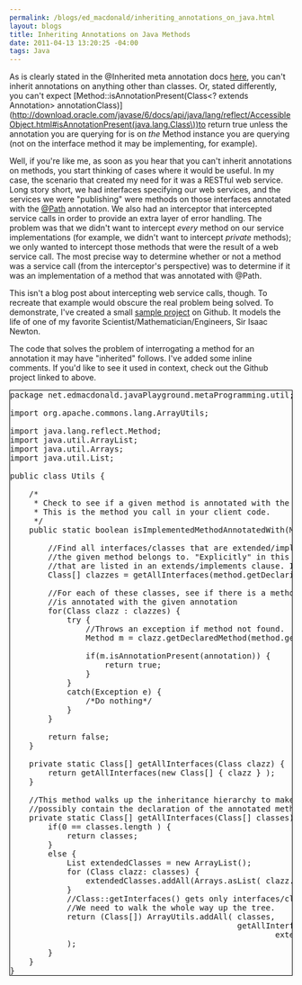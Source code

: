 ```yaml
--- 
permalink: /blogs/ed_macdonald/inheriting_annotations_on_java.html
layout: blogs
title: Inheriting Annotations on Java Methods
date: 2011-04-13 13:20:25 -04:00
tags: Java
---
```

 As is clearly stated in the @Inherited meta annotation docs [here](http://download.oracle.com/javase/6/docs/api/java/lang/annotation/Inherited.html), you can't inherit annotations on anything other than classes. Or, stated differently, you can't expect [Method::isAnnotationPresent\(Class<? extends Annotation> annotationClass)](http://download.oracle.com/javase/6/docs/api/java/lang/reflect/AccessibleObject.html#isAnnotationPresent(java.lang.Class\))to return true unless the annotation you are querying for is on *the* Method instance you are querying (not on the interface method it may be implementing, for example).

Well, if you're like me, as soon as you hear that you can't inherit annotations on methods, you start thinking of cases where it would be useful. In my case, the scenario that created my need for it was a RESTful web service. Long story short, we had interfaces specifying our web services, and the services we were "publishing" were methods on those interfaces annotated with the [@Path](http://download.oracle.com/javaee/6/api/javax/ws/rs/Path.html) annotation. We also had an interceptor that intercepted service calls in order to provide an extra layer of error handling. The problem was that we didn't want to intercept *every* method on our service implementations (for example, we didn't want to intercept *private* methods); we only wanted to intercept those methods that were the result of a web service call. The most precise way to determine whether or not a method was a service call (from the interceptor's perspective) was to determine if it was an implementation of a method that was annotated with @Path.

This isn't a blog post about intercepting web service calls, though. To recreate that example would obscure the real problem being solved. To demonstrate, I've created a small [sample project](https://github.com/emacdona/InheritingMethodAnnotationsExample) on Github. It models the life of one of my favorite Scientist/Mathematician/Engineers, Sir Isaac Newton.

The code that solves the problem of interrogating a method for an annotation it may have "inherited" follows. I've added some inline comments. If you'd like to see it used in context, check out the Github project linked to above.

<pre class="prettyprint" style="border: 1px solid black">
package net.edmacdonald.javaPlayground.metaProgramming.util;

import org.apache.commons.lang.ArrayUtils;

import java.lang.reflect.Method;
import java.util.ArrayList;
import java.util.Arrays;
import java.util.List;

public class Utils {

    /*
     * Check to see if a given method is annotated with the given annotation.
     * This is the method you call in your client code.
     */
    public static boolean isImplementedMethodAnnotatedWith(Method method, Class annotation) {

        //Find all interfaces/classes that are extended/implemented **explicitly** by the class
        //the given method belongs to. "Explicitly" in this context means the classes/interfaces
        //that are listed in an extends/implements clause. I.e. don't expect Object to show up.
        Class[] clazzes = getAllInterfaces(method.getDeclaringClass());

        //For each of these classes, see if there is a method that looks exactly like this one and
        //is annotated with the given annotation
        for(Class clazz : clazzes) {
            try {
                //Throws an exception if method not found.
                Method m = clazz.getDeclaredMethod(method.getName(), method.getParameterTypes());

                if(m.isAnnotationPresent(annotation)) {
                    return true;
                }
            }
            catch(Exception e) {
                /*Do nothing*/
            }
        }

        return false;
    }

    private static Class[] getAllInterfaces(Class clazz) {
        return getAllInterfaces(new Class[] { clazz } );
    }

    //This method walks up the inheritance hierarchy to make sure we get every class/interface that could
    //possibly contain the declaration of the annotated method we're looking for.
    private static Class[] getAllInterfaces(Class[] classes) {
        if(0 == classes.length ) {
            return classes;
        }
        else {
            List<Class> extendedClasses = new ArrayList<Class>();
            for (Class clazz: classes) {
                extendedClasses.addAll(Arrays.asList( clazz.getInterfaces() ) );
            }
            //Class::getInterfaces() gets only interfaces/classes implemented/extended directly by a given class.
            //We need to walk the whole way up the tree.
            return (Class[]) ArrayUtils.addAll( classes,
                                                getAllInterfaces(
                                                        extendedClasses.toArray(new Class[extendedClasses.size()]))
            );
        }
    }
}
</pre> 
